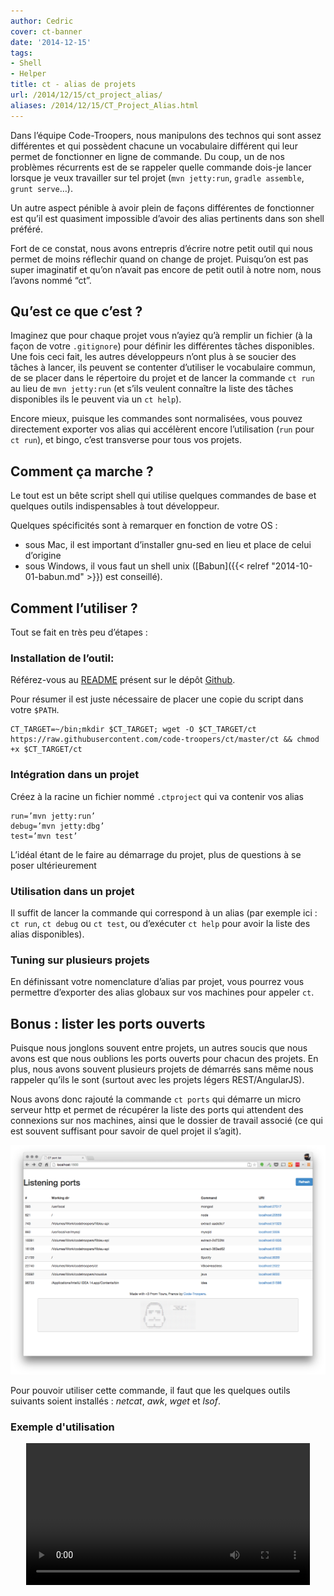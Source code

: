 ```yaml
---
author: Cedric
cover: ct-banner
date: '2014-12-15'
tags:
- Shell
- Helper
title: ct - alias de projets
url: /2014/12/15/ct_project_alias/
aliases: /2014/12/15/CT_Project_Alias.html
---
```



Dans l’équipe Code-Troopers, nous manipulons des technos qui sont assez différentes et qui possèdent chacune un vocabulaire différent qui leur permet de fonctionner en ligne de commande.
Du coup, un de nos problèmes récurrents est de se rappeler quelle commande dois-je lancer lorsque je veux travailler sur tel projet (`mvn jetty:run`, `gradle assemble`, `grunt serve`…).

Un autre aspect pénible à avoir plein de façons différentes de fonctionner est qu’il est quasiment impossible d’avoir des alias pertinents dans son shell préféré.

Fort de ce constat, nous avons entrepris d’écrire notre petit outil qui nous permet de moins réflechir quand on change de projet. Puisqu’on est pas super imaginatif et qu’on n’avait pas encore de petit outil à notre nom, nous l’avons nommé “ct”.


Qu’est ce que c’est ?
---
Imaginez que pour chaque projet vous n’ayiez qu’à remplir un fichier (à la façon de votre `.gitignore`) pour définir les différentes tâches disponibles. Une fois ceci fait, les autres développeurs n’ont plus à se soucier des tâches à lancer, ils peuvent se contenter d’utiliser le vocabulaire commun, de se placer dans le répertoire du projet et de lancer la commande `ct run` au lieu de `mvn jetty:run` (et s’ils veulent connaître la liste des tâches disponibles ils le peuvent via un `ct help`).

Encore mieux, puisque les commandes sont normalisées, vous pouvez directement exporter vos alias qui accélèrent encore l’utilisation (`run` pour `ct run`), et bingo, c’est transverse pour tous vos projets.

Comment ça marche ?
---
Le tout est un bête script shell qui utilise quelques commandes de base et quelques outils indispensables à tout développeur.

Quelques spécificités sont à remarquer en fonction de votre OS :

* sous Mac, il est important d’installer gnu-sed en lieu et place de celui d’origine
* sous Windows, il vous faut un shell unix ([Babun]({{< relref "2014-10-01-babun.md" >}}) est conseillé).

Comment l’utiliser ?
---
Tout se fait en très peu d’étapes :

### Installation de l’outil:

Référez-vous au [README](https://github.com/code-troopers/ct/blob/master/README.md) présent sur le dépôt [Github](https://github.com/code-troopers/ct/).

Pour résumer il est juste nécessaire de placer une copie du script dans votre `$PATH`.

    CT_TARGET=~/bin;mkdir $CT_TARGET; wget -O $CT_TARGET/ct https://raw.githubusercontent.com/code-troopers/ct/master/ct && chmod +x $CT_TARGET/ct

### Intégration dans un projet
Créez à la racine un fichier nommé `.ctproject` qui va contenir vos alias

    run=’mvn jetty:run’
    debug=’mvn jetty:dbg’
    test=’mvn test’

L’idéal étant de le faire au démarrage du projet, plus de questions à se poser ultérieurement

### Utilisation dans un projet

Il suffit de lancer la commande qui correspond à un alias (par exemple ici : `ct run`, `ct debug` ou `ct test`, ou d’exécuter `ct help` pour avoir la liste des alias disponibles).

### Tuning sur plusieurs projets

En définissant votre nomenclature d’alias par projet, vous pourrez vous permettre d’exporter des alias globaux sur vos machines pour appeler `ct`.

Bonus : lister les ports ouverts
----
Puisque nous jonglons souvent entre projets, un autres soucis que nous avons est que nous oublions les ports ouverts pour chacun des projets. En plus, nous avons souvent plusieurs projets de démarrés sans même nous rappeler qu’ils le sont (surtout avec les projets légers REST/AngularJS).

Nous avons donc rajouté la commande `ct ports` qui démarre un micro serveur http et permet de récupérer la liste des ports qui attendent des connexions sur nos machines, ainsi que le dossier de travail associé (ce qui est souvent suffisant pour savoir de quel projet il s’agit).

<div style="text-align:center;">
    <a href="/images/posts/2014-12-15-CT_Project_Alias/listen.png" title="Exemple de listing des ports" data-lightbox="group1">
    <img class="medium" src="/images/posts/2014-12-15-CT_Project_Alias/listen.png" alt="Exemple de listing des ports"></a>
</div>

Pour pouvoir utiliser cette commande, il faut que les quelques outils suivants soient installés : _netcat_, _awk_, _wget_ et _lsof_.

### Exemple d'utilisation
<div style="text-align:center;">
<video width="90%" controls src="/videos/screencast_ct.webm">
<object type="application/x-shockwave-flash" width="400" height="222" data="http://www.youtube.com/v/HVMoJqg41Bw">
  <param name="movie" value="http://www.youtube.com/v/jkWjmGdraR8" />
  <param name="wmode" value="transparent" />
Screencast d'une utilisation quotidienne de ct. Vous n'avez pas de navigateur moderne, ni Flash installé...
 </object></video>
</div>
